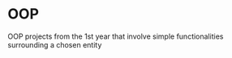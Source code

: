 # OOP
OOP projects from the 1st year that involve simple functionalities surrounding a chosen entity
